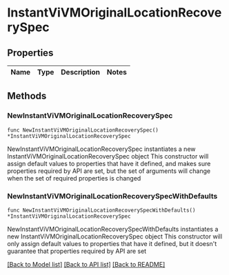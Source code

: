 # InstantViVMOriginalLocationRecoverySpec

## Properties

Name | Type | Description | Notes
------------ | ------------- | ------------- | -------------

## Methods

### NewInstantViVMOriginalLocationRecoverySpec

`func NewInstantViVMOriginalLocationRecoverySpec() *InstantViVMOriginalLocationRecoverySpec`

NewInstantViVMOriginalLocationRecoverySpec instantiates a new InstantViVMOriginalLocationRecoverySpec object
This constructor will assign default values to properties that have it defined,
and makes sure properties required by API are set, but the set of arguments
will change when the set of required properties is changed

### NewInstantViVMOriginalLocationRecoverySpecWithDefaults

`func NewInstantViVMOriginalLocationRecoverySpecWithDefaults() *InstantViVMOriginalLocationRecoverySpec`

NewInstantViVMOriginalLocationRecoverySpecWithDefaults instantiates a new InstantViVMOriginalLocationRecoverySpec object
This constructor will only assign default values to properties that have it defined,
but it doesn't guarantee that properties required by API are set


[[Back to Model list]](../README.md#documentation-for-models) [[Back to API list]](../README.md#documentation-for-api-endpoints) [[Back to README]](../README.md)


